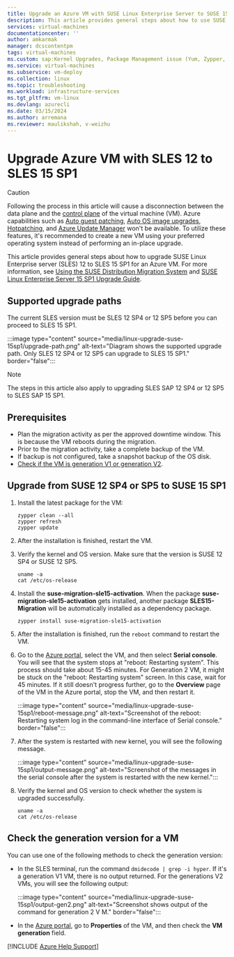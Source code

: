 ```yaml
---
title: Upgrade an Azure VM with SUSE Linux Enterprise Server to SUSE 15 SP1
description: This article provides general steps about how to use SUSE Distribution Migration System to upgrade SUSE Linux Enterprise server to SUSE 15 SP1 for an Azure virtual machine.
services: virtual-machines
documentationcenter: ''
author: amkarmak
manager: dcscontentpm
tags: virtual-machines
ms.custom: sap:Kernel Upgrades, Package Management issue (Yum, Zypper, RPM, DPKG, APT), linux-related-content
ms.service: virtual-machines
ms.subservice: vm-deploy
ms.collection: linux
ms.topic: troubleshooting
ms.workload: infrastructure-services
ms.tgt_pltfrm: vm-linux
ms.devlang: azurecli
ms.date: 03/15/2024
ms.author: arremana
ms.reviewer: maulikshah, v-weizhu
---
```


# Upgrade Azure VM with SLES 12 to SLES 15 SP1

> [!CAUTION]
> Following the process in this article will cause a disconnection between the data plane and the [control plane](/azure/architecture/guide/multitenant/considerations/control-planes#responsibilities-of-a-control-plane) of the virtual machine (VM). Azure capabilities such as [Auto guest patching](/azure/virtual-machines/automatic-vm-guest-patching#how-does-automatic-vm-guest-patching-work), [Auto OS image upgrades](/azure/virtual-machine-scale-sets/virtual-machine-scale-sets-automatic-upgrade), [Hotpatching](/windows-server/get-started/hotpatch?toc=%2Fazure%2Fvirtual-machines%2Ftoc.json#supported-updates), and [Azure Update Manager](/azure/update-manager/overview) won't be available. To utilize these features, it's recommended to create a new VM using your preferred operating system instead of performing an in-place upgrade.

This article provides general steps about how to upgrade SUSE Linux Enterprise server (SLES) 12 to SLES 15 SP1 for an Azure VM. For more information, see [Using the SUSE Distribution Migration System](https://documentation.suse.com/suse-distribution-migration-system/1.0/single-html/distribution-migration-system/index.html) and [SUSE Linux Enterprise Server 15 SP1 Upgrade Guide](https://documentation.suse.com/sles/15-SP1/single-html/SLES-upgrade/index.html#sec-update-preparation-update).

## Supported upgrade paths

The current SLES version must be SLES 12 SP4 or 12 SP5 before you can proceed to SLES 15 SP1.

:::image type="content" source="media/linux-upgrade-suse-15sp1/upgrade-path.png" alt-text="Diagram shows the supported upgrade path. Only SLES 12 SP4 or 12 SP5 can upgrade to SLES 15 SP1." border="false":::

> [!Note]
> The steps in this article also apply to upgrading SLES SAP 12 SP4 or 12 SP5 to SLES SAP 15 SP1.

## Prerequisites

- Plan the migration activity as per the approved downtime window. This is because the VM reboots during the migration.
- Prior to the migration activity, take a complete backup of the VM.
- If backup is not configured, take a snapshot backup of the OS disk.
- [Check if the VM is generation V1 or generation V2](#check-the-generation-version-for-a-vm).

## Upgrade from SUSE 12 SP4 or SP5 to SUSE 15 SP1

1. Install the latest package for the VM:

    ```console
    zypper clean --all
    zypper refresh
    zypper update
    ```

2. After the installation is finished, restart the VM.

3. Verify the kernel and OS version. Make sure that the version is SUSE 12 SP4 or SUSE 12 SP5.

    ```console
    uname -a
    cat /etc/os-release
    ```

4. Install the **suse-migration-sle15-activation**. When the package **suse-migration-sle15-activation** gets installed, another package **SLES15-Migration** will be automatically installed as a dependency package.

   ```console
   zypper install suse-migration-sle15-activation
   ```

5. After the installation is finished, run the `reboot` command to restart the VM.

6. Go to the [Azure portal](https://portal.azure.com), select the VM, and then select **Serial console**. You will see that the system stops at "reboot: Restarting system". This process should take about 15-45 minutes. For Generation 2 VM, it might be stuck on the "reboot: Restarting system" screen. In this case, wait for 45 minutes. If it still doesn't progress further, go to the **Overview** page of the VM in the Azure portal, stop the VM, and then restart it.

     :::image type="content" source="media/linux-upgrade-suse-15sp1/reboot-message.png" alt-text="Screenshot of the reboot: Restarting system log in the command-line interface of Serial console." border="false":::

8. After the system is restarted with new kernel, you will see the following message.

     :::image type="content" source="media/linux-upgrade-suse-15sp1/output-message.png" alt-text="Screenshot of the messages in the serial console after the system is restarted with the new kernel.":::
9. Verify the kernel and OS version to check whether the system is upgraded successfully.

    ```console
    uname -a
    cat /etc/os-release
    ```

## Check the generation version for a VM

You can use one of the following methods to check the generation version:

- In the SLES terminal,  run the command `dmidecode | grep -i hyper`. If it's a generation V1 VM,  there is no output returned. For the generations V2 VMs, you will see the following output:

     :::image type="content" source="media/linux-upgrade-suse-15sp1/output-gen2.png" alt-text="Screenshot shows output of the command for generation 2 V M." border="false":::
- In the [Azure portal](https://portal.azure.com),  go to **Properties**  of the VM, and then check the **VM generation** field.

[!INCLUDE [Azure Help Support](../../../includes/azure-help-support.md)]
